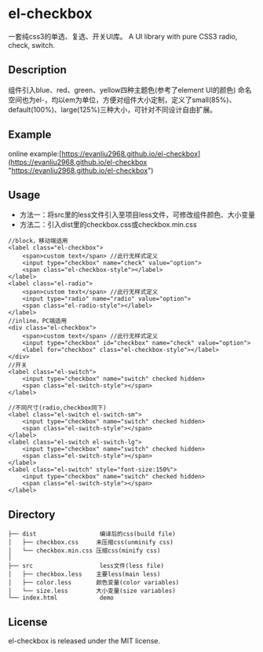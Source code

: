 # el-checkbox #
一套纯css3的单选、复选、开关UI库。
A UI library with pure CSS3 radio, check, switch.

## Description ##

组件引入blue、red、green、yellow四种主题色(参考了element UI的颜色)
命名空间也为el-，均以em为单位，方便对组件大小定制，定义了small(85%)、default(100%)、large(125%)三种大小，可针对不同设计自由扩展。

## Example ##
online example:[https://evanliu2968.github.io/el-checkbox](https://evanliu2968.github.io/el-checkbox "https://evanliu2968.github.io/el-checkbox")

## Usage ##
- 方法一：将src里的less文件引入至项目less文件，可修改组件颜色、大小变量
- 方法二：引入dist里的checkbox.css或checkbox.min.css

```
//block，移动端适用
<label class="el-checkbox">
    <span>custom text</span> //此行无样式定义
    <input type="checkbox" name="check" value="option">
    <span class="el-checkbox-style"></label>
</label>
<label class="el-radio">
    <span>custom text</span> //此行无样式定义
    <input type="radio" name="radio" value="option">
    <span class="el-radio-style"></label>
</label>
//inline，PC端适用
<div class="el-checkbox">
    <span>custom text</span> //此行无样式定义
    <input type="checkbox" id="checkbox" name="check" value="option">
    <label for="checkbox" class="el-checkbox-style"></label>
</div>
//开关
<label class="el-switch">
    <input type="checkbox" name="switch" checked hidden>
    <span class="el-switch-style"></span>
</label>

//不同尺寸(radio,checkbox同下)
<label class="el-switch el-switch-sm">
    <input type="checkbox" name="switch" checked hidden>
    <span class="el-switch-style"></span>
</label>
<label class="el-switch el-switch-lg">
    <input type="checkbox" name="switch" checked hidden>
    <span class="el-switch-style"></span>
</label>
<label class="el-switch" style="font-size:150%">
    <input type="checkbox" name="switch" checked hidden>
    <span class="el-switch-style"></span>
</label>
```

## Directory ##
```
├── dist                  编译后的css(build file)              
│   ├── checkbox.css     未压缩css(unminify css)          
│   └── checkbox.min.css 压缩css(minify css) 
│ 
├── src                   less文件(less file)
│   ├── checkbox.less    主要less(main less)
│   ├── color.less       颜色变量(color variables)
│   └── size.less        大小变量(size variables)
└── index.html            demo
```

## License ##
el-checkbox is released under the MIT license.
